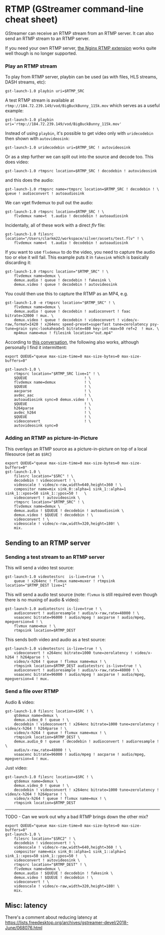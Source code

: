 # RTMP (GStreamer command-line cheat sheet)

GStreamer can receive an RTMP stream from an RTMP server. It can also send an RTMP stream to an RTMP server.

If you need your own RTMP server, [the Nginx RTMP extension](https://github.com/arut/nginx-rtmp-module) works quite well though is no longer supported.

### Play an RTMP stream

To play from RTMP server, playbin can be used (as with files, HLS streams, DASH streams, etc):

```
gst-launch-1.0 playbin uri=$RTMP_SRC
```

A test RTMP stream is available at `rtmp://184.72.239.149/vod/BigBuckBunny_115k.mov` which serves as a useful example:

```
gst-launch-1.0 playbin uri='rtmp://184.72.239.149/vod/BigBuckBunny_115k.mov'
```

Instead of using `playbin`, it's possible to get video only with `uridecodebin` then shown with `autovideosink`:

```
gst-launch-1.0 uridecodebin uri=$RTMP_SRC ! autovideosink
```

Or as a step further we can split out into the source and decode too. This does video:

```
gst-launch-1.0 rtmpsrc location=$RTMP_SRC ! decodebin ! autovideosink
```

and this does the audio:

```
gst-launch-1.0 rtmpsrc name=rtmpsrc location=$RTMP_SRC ! decodebin ! \
queue ! audioconvert ! autoaudiosink
```

We can vget flvdemux to pull out the audio:

```
gst-launch-1.0 rtmpsrc location=$RTMP_SRC ! \
    flvdemux name=t  t.audio ! decodebin ! autoaudiosink
```

Incidentally, all of these work with a direct *flv* file:

```
gst-launch-1.0 filesrc location="/Users/clarkm22/workspace/silver/assets/test.flv" ! \
    flvdemux name=t  t.audio ! decodebin ! autoaudiosink
```

If you want to use `flvdemux` to do the video, you need to capture the audio too or else it will fail. This example puts it in `fakesink` which is basically discarding it:

```
gst-launch-1.0 rtmpsrc location="$RTMP_SRC" ! \
    flvdemux name=demux \
    demux.audio ! queue ! decodebin ! fakesink \
    demux.video ! queue ! decodebin ! autovideosink
```

You could then use this to capture the RTMP as an MP4, e.g.

```
gst-launch-1.0 -e rtmpsrc location="$RTMP_SRC" ! \
    flvdemux name=demux \
    demux.audio ! queue ! decodebin ! audioconvert ! faac bitrate=32000 ! mux. \
    demux.video ! queue ! decodebin ! videoconvert ! video/x-raw,format=I420 ! x264enc speed-preset=superfast tune=zerolatency psy-tune=grain sync-lookahead=5 bitrate=480 key-int-max=50 ref=2  ! mux. \
    mp4mux name=mux ! filesink location="out.mp4"
```

According to [this conversation](http://gstreamer-devel.966125.n4.nabble.com/flvdemux-working-sometimes-td4677796.html), the following also works, although personally I find it intermittent:

```
export QUEUE="queue max-size-time=0 max-size-bytes=0 max-size-buffers=0"

gst-launch-1.0 \
    rtmpsrc location="$RTMP_SRC live=1" ! \
    $QUEUE                          ! \
    flvdemux name=demux             ! \
    $QUEUE                          ! \
    aacparse                        ! \
    avdec_aac                       ! \
    autoaudiosink sync=0 demux.video ! \
    $QUEUE                          ! \
    h264parse                       ! \
    avdec_h264                      ! \
    $QUEUE                          ! \
    videoconvert                    ! \
    autovideosink sync=0
```

### Adding an RTMP as picture-in-Picture

This overlays an RTMP source as a picture-in-picture on top of a local filesource (set as `$SRC`)

```
export QUEUE="queue max-size-time=0 max-size-bytes=0 max-size-buffers=0"
gst-launch-1.0 \
    filesrc location="$SRC" ! \
    decodebin ! videoconvert ! \
    videoscale ! video/x-raw,width=640,height=360 ! \
    compositor name=mix sink_0::alpha=1 sink_1::alpha=1 sink_1::xpos=50 sink_1::ypos=50 !   \
    videoconvert ! autovideosink \
    rtmpsrc location="$RTMP_SRC" ! \
    flvdemux name=demux \
    demux.audio ! $QUEUE ! decodebin ! autoaudiosink \
    demux.video ! $QUEUE ! decodebin ! \
    videoconvert ! \
    videoscale ! video/x-raw,width=320,height=180! \
    mix.
```

## Sending to an RTMP server

### Sending a test stream to an RTMP server

This will send a video test source:

```
gst-launch-1.0 videotestsrc  is-live=true ! \
    queue ! x264enc ! flvmux name=muxer ! rtmpsink location="$RTMP_DEST live=1"
```

This will send a audio test source (note: `flvmux` is still required even though there is no muxing of audio & video):

```
gst-launch-1.0 audiotestsrc is-live=true ! \
    audioconvert ! audioresample ! audio/x-raw,rate=48000 ! \
    voaacenc bitrate=96000 ! audio/mpeg ! aacparse ! audio/mpeg, mpegversion=4 ! \
    flvmux name=mux ! \
    rtmpsink location=$RTMP_DEST
```

This sends both video and audio as a test source:

```
gst-launch-1.0 videotestsrc is-live=true ! \
    videoconvert ! x264enc bitrate=1000 tune=zerolatency ! video/x-h264 ! h264parse ! \
    video/x-h264 ! queue ! flvmux name=mux ! \
    rtmpsink location=$RTMP_DEST audiotestsrc is-live=true ! \
    audioconvert ! audioresample ! audio/x-raw,rate=48000 ! \
    voaacenc bitrate=96000 ! audio/mpeg ! aacparse ! audio/mpeg, mpegversion=4 ! mux.
```

### Send a file over RTMP

Audio & video:

```
gst-launch-1.0 filesrc location=$SRC ! \
    qtdemux name=demux \
    demux.video_0 ! queue ! \
    decodebin ! videoconvert ! x264enc bitrate=1000 tune=zerolatency ! video/x-h264 ! h264parse ! \
    video/x-h264 ! queue ! flvmux name=mux ! \
    rtmpsink location=$RTMP_DEST \
    demux.audio_0 ! queue ! decodebin ! audioconvert ! audioresample ! \
    audio/x-raw,rate=48000 ! \
    voaacenc bitrate=96000 ! audio/mpeg ! aacparse ! audio/mpeg, mpegversion=4 ! mux.
```

Just video:

```
gst-launch-1.0 filesrc location=$SRC ! \
    qtdemux name=demux \
    demux.video_0 ! queue ! \
    decodebin ! videoconvert ! x264enc bitrate=1000 tune=zerolatency ! video/x-h264 ! h264parse ! \
    video/x-h264 ! queue ! flvmux name=mux ! \
    rtmpsink location=$RTMP_DEST
```

---

TODO - Can we work out why a bad RTMP brings down the other mix?

```
export QUEUE="queue max-size-time=0 max-size-bytes=0 max-size-buffers=0"
gst-launch-1.0 \
    filesrc location="$SRC2" ! \
    decodebin ! videoconvert ! \
    videoscale ! video/x-raw,width=640,height=360 ! \
    compositor name=mix sink_0::alpha=1 sink_1::alpha=1 sink_1::xpos=50 sink_1::ypos=50 !   \
    videoconvert ! autovideosink \
    rtmpsrc location="$RTMP_DEST" ! \
    flvdemux name=demux \
    demux.audio ! $QUEUE ! decodebin ! fakesink \
    demux.video ! $QUEUE ! decodebin ! \
    videoconvert ! \
    videoscale ! video/x-raw,width=320,height=180! \
    mix.
```

## Misc: latency

There's a comment about reducing latency at https://lists.freedesktop.org/archives/gstreamer-devel/2018-June/068076.html

